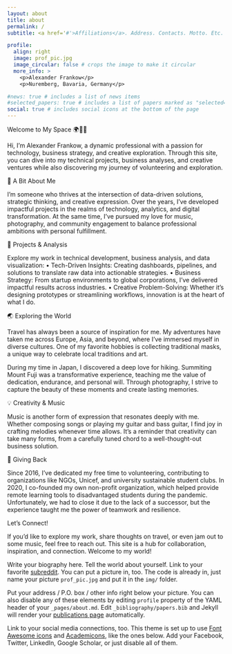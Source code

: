 ```yaml
---
layout: about
title: about
permalink: /
subtitle: <a href='#'>Affiliations</a>. Address. Contacts. Motto. Etc.

profile:
  align: right
  image: prof_pic.jpg
  image_circular: false # crops the image to make it circular
  more_info: >
    <p>Alexander Frankow</p>
    <p>Nuremberg, Bavaria, Germany</p>

#news: true # includes a list of news items
#selected_papers: true # includes a list of papers marked as "selected={true}"
social: true # includes social icons at the bottom of the page
---
```


Welcome to My Space 🌍🎸📸

Hi, I’m Alexander Frankow, a dynamic professional with a passion for technology, business strategy, and creative exploration. Through this site, you can dive into my technical projects, business analyses, and creative ventures while also discovering my journey of volunteering and exploration.

🌟 A Bit About Me

I’m someone who thrives at the intersection of data-driven solutions, strategic thinking, and creative expression. Over the years, I’ve developed impactful projects in the realms of technology, analytics, and digital transformation. At the same time, I’ve pursued my love for music, photography, and community engagement to balance professional ambitions with personal fulfillment.

🔧 Projects & Analysis

Explore my work in technical development, business analysis, and data visualization:
• Tech-Driven Insights: Creating dashboards, pipelines, and solutions to translate raw data into actionable strategies.
• Business Strategy: From startup environments to global corporations, I’ve delivered impactful results across industries.
• Creative Problem-Solving: Whether it’s designing prototypes or streamlining workflows, innovation is at the heart of what I do.

🌏 Exploring the World

Travel has always been a source of inspiration for me. My adventures have taken me across Europe, Asia, and beyond, where I’ve immersed myself in diverse cultures. One of my favorite hobbies is collecting traditional masks, a unique way to celebrate local traditions and art.

During my time in Japan, I discovered a deep love for hiking. Summiting Mount Fuji was a transformative experience, teaching me the value of dedication, endurance, and personal will. Through photography, I strive to capture the beauty of these moments and create lasting memories.

💡 Creativity & Music

Music is another form of expression that resonates deeply with me. Whether composing songs or playing my guitar and bass guitar, I find joy in crafting melodies whenever time allows. It’s a reminder that creativity can take many forms, from a carefully tuned chord to a well-thought-out business solution.

💙 Giving Back

Since 2016, I’ve dedicated my free time to volunteering, contributing to organizations like NGOs, Unicef, and university sustainable student clubs. In 2020, I co-founded my own non-profit organization, which helped provide remote learning tools to disadvantaged students during the pandemic. Unfortunately, we had to close it due to the lack of a successor, but the experience taught me the power of teamwork and resilience.

Let’s Connect!

If you’d like to explore my work, share thoughts on travel, or even jam out to some music, feel free to reach out. This site is a hub for collaboration, inspiration, and connection. Welcome to my world!

Write your biography here. Tell the world about yourself. Link to your favorite [subreddit](http://reddit.com). You can put a picture in, too. The code is already in, just name your picture `prof_pic.jpg` and put it in the `img/` folder.

Put your address / P.O. box / other info right below your picture. You can also disable any of these elements by editing `profile` property of the YAML header of your `_pages/about.md`. Edit `_bibliography/papers.bib` and Jekyll will render your [publications page](/al-folio/publications/) automatically.

Link to your social media connections, too. This theme is set up to use [Font Awesome icons](https://fontawesome.com/) and [Academicons](https://jpswalsh.github.io/academicons/), like the ones below. Add your Facebook, Twitter, LinkedIn, Google Scholar, or just disable all of them.
